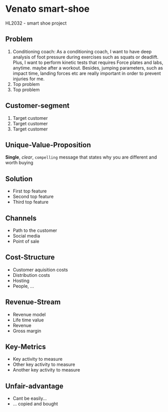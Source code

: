 # Venato smart-shoe
HL2032 - smart shoe project

## Problem
1. Conditioning coach: As a conditioning coach, I want to have deep analysis of foot pressure during exercises such as squats or deadlift.  Plus, I want to perform kinetic tests that requires Force plates and labs, anytime. maybe after a workout. Besides, jumping parameters, such as impact time, landing forces etc are really important in order to prevent injuries for me.
1. Top problem
1. Top problem

## Customer-segment
1. Target customer
1. Target customer
1. Target customer

## Unique-Value-Proposition
**Single**, _clear_, `compelling` message that states why you are different and worth buying

## Solution
- First top feature
- Second top feature
- Third top feature

## Channels
- Path to the customer
- Social media
- Point of sale

## Cost-Structure
- Customer aquisition costs
- Distribution costs
- Hosting
- People, ...

## Revenue-Stream
- Revenue model 
- Life time value
- Revenue
- Gross margin

## Key-Metrics
- Key activity to measure
- Other key activity to measure
- Another key activity to measure

## Unfair-advantage
- Cant be easily...
- ... copied and bought
